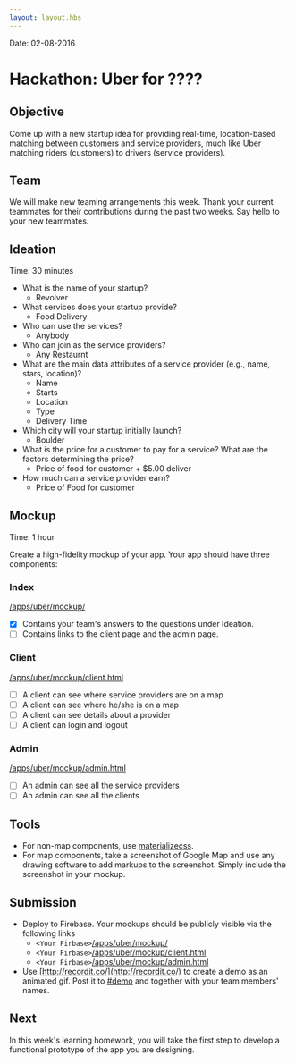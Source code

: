 ```yaml
---
layout: layout.hbs
---
```


Date: 02-08-2016

# Hackathon: Uber for ????

## Objective

Come up with a new startup idea for providing real-time, location-based matching
between customers and service providers, much like Uber matching riders
(customers) to drivers (service providers).

## Team

We will make new teaming arrangements this week. Thank your current teammates
for their contributions during the past two weeks.  Say hello to your new teammates.

## Ideation

Time: 30 minutes

* What is the name of your startup?
	* Revolver
* What services does your startup provide?
	* Food Delivery
* Who can use the services?
	* Anybody	 
* Who can join as the service providers?
	* Any Restaurnt  
* What are the main data attributes of a service 
provider (e.g., name, stars, location)?
	* Name
	* Starts
	* Location
	* Type
	* Delivery Time
* Which city will your startup initially launch?
	* Boulder	 
* What is the price for a customer to pay for a service? What are the factors determining the price?
	* Price of food for customer + $5.00 deliver 
* How much can a service provider earn?
	* Price of Food for customer

## Mockup

Time: 1 hour

Create a high-fidelity mockup of your app. Your app should have three components:

### Index

[/apps/uber/mockup/](/apps/uber/mockup/index.html)

* [X] Contains your team's answers to the questions under Ideation.
* [ ] Contains links to the client page and the admin page.

### Client

[/apps/uber/mockup/client.html](/apps/uber/mockup/client.html)

* [ ] A client can see where service providers are on a map
* [ ] A client can see where he/she is on a map
* [ ] A client can see details about a provider
* [ ] A client can login and logout

### Admin

[/apps/uber/mockup/admin.html](/apps/uber/mockup/admin.html)

* [ ] An admin can see all the service providers
* [ ] An admin can see all the clients

## Tools
* For non-map components, use [materializecss](http://materializecss.com/).
* For map components, take a screenshot of Google Map and use any drawing
software to add markups to the screenshot. Simply include the screenshot in your mockup.

## Submission

* Deploy to Firebase. Your mockups should be publicly visible via the following
links
  * `<Your Firbase>`[/apps/uber/mockup/](/apps/uber/mockup/index.html)
  * `<Your Firbase>`[/apps/uber/mockup/client.html](/apps/uber/mockup/client.html)
  * `<Your Firbase>`[/apps/uber/mockup/admin.html](/apps/uber/mockup/admin.html)
* Use [http://recordit.co/](http://recordit.co/) to create a demo as an animated
gif. Post it to [#demo](https://ucdd2016.slack.com/messages/demo/) and together
with your team members' names.

## Next

In this week's learning homework, you will take the first step to develop
a functional prototype of the app you are designing.
